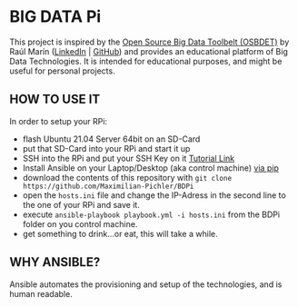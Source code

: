 # BIG DATA Pi 

This project is inspired by the [Open Source Big Data Toolbelt (OSBDET)](https://github.com/raulmarinperez/osbdet) by Raúl Marín ([LinkedIn](https://github.com/raulmarinperez) | [GitHub](https://www.linkedin.com/in/raulmarinperez/)) and provides an educational platform of Big Data Technologies. It is intended for educational purposes, and might be useful for personal projects.

## HOW TO USE IT
In order to setup your RPi: 
- flash Ubuntu 21.04 Server 64bit on an SD-Card
- put that SD-Card into your RPi and start it up
- SSH into the RPi and put your SSH Key on it [Tutorial Link](https://www.raspberrypi.org/documentation/remote-access/ssh/passwordless.md)
- Install Ansible on your Laptop/Desktop (aka control machine) [via pip](https://docs.ansible.com/ansible/2.3/intro_installation.html#latest-releases-via-pip)
- download the contents of this repository with `git clone https://github.com/Maximilian-Pichler/BDPi`
- open the `hosts.ini` file and change the IP-Adress in the second line to the one of your RPi and save it.
- execute `ansible-playbook playbook.yml -i hosts.ini` from the BDPi folder on you control machine.
- get something to drink...or eat, this will take a while.


## WHY ANSIBLE?
Ansible automates the provisioning and setup of the technologies, and is human readable.